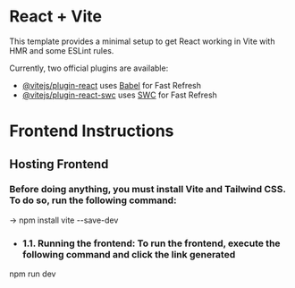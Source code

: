 # React + Vite

This template provides a minimal setup to get React working in Vite with HMR and some ESLint rules.

Currently, two official plugins are available:

- [@vitejs/plugin-react](https://github.com/vitejs/vite-plugin-react/blob/main/packages/plugin-react/README.md) uses [Babel](https://babeljs.io/) for Fast Refresh
- [@vitejs/plugin-react-swc](https://github.com/vitejs/vite-plugin-react-swc) uses [SWC](https://swc.rs/) for Fast Refresh


# Frontend Instructions

## Hosting Frontend

### Before doing anything, you must install Vite and Tailwind CSS. To do so, run the following command:

-> npm install vite --save-dev

- ### 1.1. Running the frontend: To run the frontend, execute the following command and click the link generated

npm run dev


